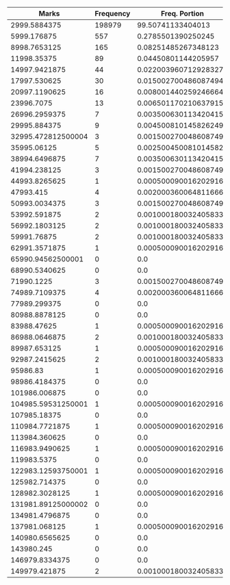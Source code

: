 | Marks | Frequency | Freq. Portion |
|-------|-----------|---------------|
| 2999.5884375 | 198979 | 99.50741133404013 |
| 5999.176875 | 557 | 0.2785501390250245 |
| 8998.7653125 | 165 | 0.08251485267348123 |
| 11998.35375 | 89 | 0.04450801144205957 |
| 14997.9421875 | 44 | 0.022003960712928327 |
| 17997.530625 | 30 | 0.015002700486087494 |
| 20997.1190625 | 16 | 0.008001440259246664 |
| 23996.7075 | 13 | 0.006501170210637915 |
| 26996.2959375 | 7 | 0.0035006301134204157 |
| 29995.884375 | 9 | 0.004500810145826249 |
| 32995.472812500004 | 3 | 0.0015002700486087496 |
| 35995.06125 | 5 | 0.0025004500810145826 |
| 38994.6496875 | 7 | 0.0035006301134204157 |
| 41994.238125 | 3 | 0.0015002700486087496 |
| 44993.8265625 | 1 | 0.0005000900162029165 |
| 47993.415 | 4 | 0.002000360064811666 |
| 50993.0034375 | 3 | 0.0015002700486087496 |
| 53992.591875 | 2 | 0.001000180032405833 |
| 56992.1803125 | 2 | 0.001000180032405833 |
| 59991.76875 | 2 | 0.001000180032405833 |
| 62991.3571875 | 1 | 0.0005000900162029165 |
| 65990.94562500001 | 0 | 0.0 |
| 68990.5340625 | 0 | 0.0 |
| 71990.1225 | 3 | 0.0015002700486087496 |
| 74989.7109375 | 4 | 0.002000360064811666 |
| 77989.299375 | 0 | 0.0 |
| 80988.8878125 | 0 | 0.0 |
| 83988.47625 | 1 | 0.0005000900162029165 |
| 86988.0646875 | 2 | 0.001000180032405833 |
| 89987.653125 | 1 | 0.0005000900162029165 |
| 92987.2415625 | 2 | 0.001000180032405833 |
| 95986.83 | 1 | 0.0005000900162029165 |
| 98986.4184375 | 0 | 0.0 |
| 101986.006875 | 0 | 0.0 |
| 104985.59531250001 | 1 | 0.0005000900162029165 |
| 107985.18375 | 0 | 0.0 |
| 110984.7721875 | 1 | 0.0005000900162029165 |
| 113984.360625 | 0 | 0.0 |
| 116983.9490625 | 1 | 0.0005000900162029165 |
| 119983.5375 | 0 | 0.0 |
| 122983.12593750001 | 1 | 0.0005000900162029165 |
| 125982.714375 | 0 | 0.0 |
| 128982.3028125 | 1 | 0.0005000900162029165 |
| 131981.89125000002 | 0 | 0.0 |
| 134981.4796875 | 0 | 0.0 |
| 137981.068125 | 1 | 0.0005000900162029165 |
| 140980.6565625 | 0 | 0.0 |
| 143980.245 | 0 | 0.0 |
| 146979.8334375 | 0 | 0.0 |
| 149979.421875 | 2 | 0.001000180032405833 |
